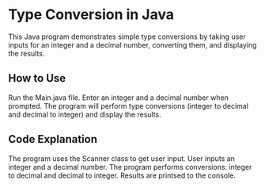 # Type Conversion in Java

This Java program demonstrates simple type conversions by taking user inputs for an integer and a decimal number, converting them, and displaying the results.

## How to Use

Run the Main.java file.
Enter an integer and a decimal number when prompted.
The program will perform type conversions (integer to decimal and decimal to integer) and display the results.

## Code Explanation

The program uses the Scanner class to get user input.
User inputs an integer and a decimal number.
The program performs conversions: integer to decimal and decimal to integer.
Results are printsed to the console.